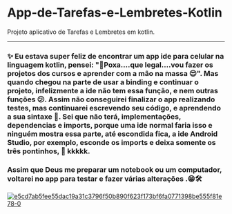 # App-de-Tarefas-e-Lembretes-Kotlin
Projeto aplicativo de Tarefas e Lembretes em kotlin.

---

### ✨ Eu estava super feliz de encontrar um app ide para celular na linguagem kotlin, pensei: "🤩Poxa....que legal....vou fazer os projetos dos cursos e aprender com a mão na massa 😍". Mas quando chegou na parte de usar a binding e continuar o projeto, infelizmente a ide não tem essa função, e nem outras funções 😕. Assim não conseguirei finalizar o app realizando testes, mas continuarei escrevendo seu código, e aprendendo a sua sintaxe 📝. Sei que não terá, implementações, dependencias e imports, porque uma ide normal faria isso e ninguém mostra essa parte, até escondida fica, a ide Android Studio, por exemplo, esconde os imports e deixa somente os três pontinhos, 💬 kkkkk. 

### Assim que Deus me preparar um notebook ou um computador, voltarei no app para testar e fazer várias alterações .😁🛠️

<a href="https://imgbb.com/"><img src="https://i.ibb.co/Krj9Fvq/e5cd7ab5fee55dac19a31c3796f50b890f623f173bf6fa0771398be555f81e78-0.png" alt="e5cd7ab5fee55dac19a31c3796f50b890f623f173bf6fa0771398be555f81e78-0" border="0" /></a>


